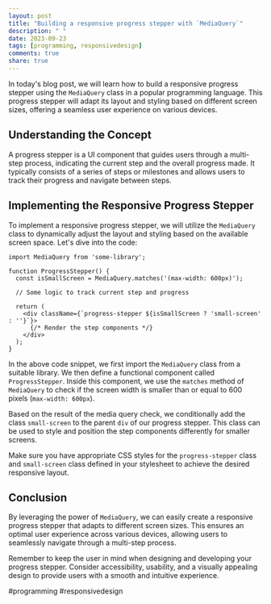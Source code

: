 ```yaml
---
layout: post
title: "Building a responsive progress stepper with `MediaQuery`"
description: " "
date: 2023-09-23
tags: [programming, responsivedesign]
comments: true
share: true
---
```


In today's blog post, we will learn how to build a responsive progress stepper using the `MediaQuery` class in a popular programming language. This progress stepper will adapt its layout and styling based on different screen sizes, offering a seamless user experience on various devices.

## Understanding the Concept

A progress stepper is a UI component that guides users through a multi-step process, indicating the current step and the overall progress made. It typically consists of a series of steps or milestones and allows users to track their progress and navigate between steps.

## Implementing the Responsive Progress Stepper

To implement a responsive progress stepper, we will utilize the `MediaQuery` class to dynamically adjust the layout and styling based on the available screen space. Let's dive into the code:

```programming-language
import MediaQuery from 'some-library';

function ProgressStepper() {
  const isSmallScreen = MediaQuery.matches('(max-width: 600px)');
  
  // Some logic to track current step and progress
  
  return (
    <div className={`progress-stepper ${isSmallScreen ? 'small-screen' : ''}`}>
      {/* Render the step components */}
    </div>
  );
}
```

In the above code snippet, we first import the `MediaQuery` class from a suitable library. We then define a functional component called `ProgressStepper`. Inside this component, we use the `matches` method of `MediaQuery` to check if the screen width is smaller than or equal to 600 pixels (`max-width: 600px`).

Based on the result of the media query check, we conditionally add the class `small-screen` to the parent `div` of our progress stepper. This class can be used to style and position the step components differently for smaller screens.

Make sure you have appropriate CSS styles for the `progress-stepper` class and `small-screen` class defined in your stylesheet to achieve the desired responsive layout.

## Conclusion

By leveraging the power of `MediaQuery`, we can easily create a responsive progress stepper that adapts to different screen sizes. This ensures an optimal user experience across various devices, allowing users to seamlessly navigate through a multi-step process.

Remember to keep the user in mind when designing and developing your progress stepper. Consider accessibility, usability, and a visually appealing design to provide users with a smooth and intuitive experience.

#programming #responsivedesign